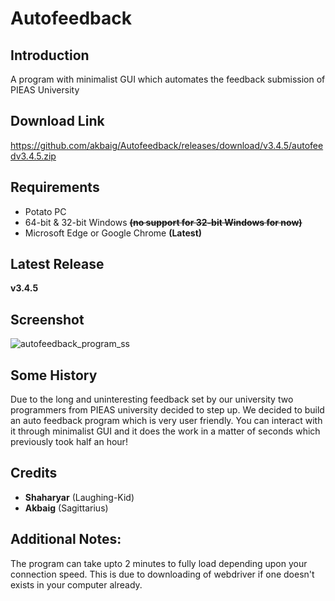 # Autofeedback

## Introduction
A program with minimalist GUI which automates the feedback submission of PIEAS University

## Download Link
https://github.com/akbaig/Autofeedback/releases/download/v3.4.5/autofeedv3.4.5.zip

## Requirements

- Potato PC
- 64-bit & 32-bit Windows ~~**(no support for 32-bit Windows for now)**~~
- Microsoft Edge or Google Chrome **(Latest)**

## Latest Release
**v3.4.5**

## Screenshot
![autofeedback_program_ss](https://i.imgur.com/mg9P6v6.png)

## Some History
Due to the long and uninteresting feedback set by our university two programmers from PIEAS university decided to step up. 
We decided to build an auto feedback program which is very user friendly. You can interact with it through minimalist GUI and 
it does the work in a matter of seconds which previously took half an hour!

## Credits

- **Shaharyar** (Laughing-Kid)
- **Akbaig** (Sagittarius)

## Additional Notes:

The program can take upto 2 minutes to fully load depending upon your connection speed. 
This is due to downloading of webdriver if one doesn't exists in your computer already.  

